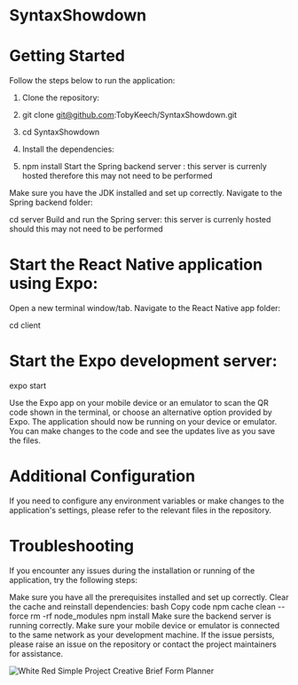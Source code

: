 # SyntaxShowdown

# Getting Started
Follow the steps below to run the application:

1) Clone the repository:
2) git clone git@github.com:TobyKeech/SyntaxShowdown.git
3) cd SyntaxShowdown
4) Install the dependencies:

4) npm install
Start the Spring backend server : this server is currenly hosted therefore this may not need to be performed

Make sure you have the JDK installed and set up correctly.
Navigate to the Spring backend folder:

cd server
Build and run the Spring server: this server is currenly hosted should this may not need to be performed

# Start the React Native application using Expo:

Open a new terminal window/tab.
Navigate to the React Native app folder:

cd client

# Start the Expo development server:

expo start

Use the Expo app on your mobile device or an emulator to scan the QR code shown in the terminal, or choose an alternative option provided by Expo.
The application should now be running on your device or emulator. You can make changes to the code and see the updates live as you save the files.

# Additional Configuration
If you need to configure any environment variables or make changes to the application's settings, please refer to the relevant files in the repository.

# Troubleshooting
If you encounter any issues during the installation or running of the application, try the following steps:

Make sure you have all the prerequisites installed and set up correctly.
Clear the cache and reinstall dependencies:
bash
Copy code
npm cache clean --force
rm -rf node_modules
npm install
Make sure the backend server is running correctly.
Make sure your mobile device or emulator is connected to the same network as your development machine.
If the issue persists, please raise an issue on the repository or contact the project maintainers for assistance.

![White Red Simple Project Creative Brief Form Planner](https://github.com/TobyKeech/SyntaxShowdown/assets/124391586/11ed452a-8dc7-4872-8264-c388ee5cbe29)
